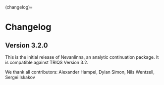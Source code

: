 (changelog)=

# Changelog

## Version 3.2.0

This is the initial release of Nevanlinna,
an analytic continuation package.
It is compatible against TRIQS Version 3.2.

We thank all contributors: Alexander Hampel, Dylan Simon, Nils Wentzell, Sergei Iskakov
